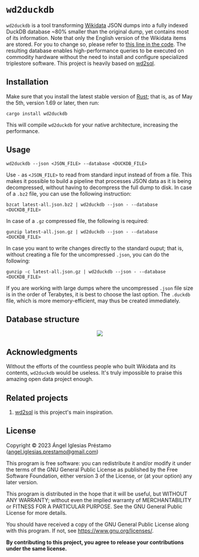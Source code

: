 # `wd2duckdb`

`wd2duckdb` is a tool transforming
[Wikidata](https://www.wikidata.org/wiki/Wikidata:Main_Page) JSON dumps
into a fully indexed DuckDB database ~80% smaller than the original
dump, yet contains most of its information. Note that only the English version of
the Wikidata items are stored. For you to change so, please refer to 
[this line in the code](https://github.com/angelip2303/wd2duckdb/blob/777f47d4ed386e79dba0d8529fced0efb78c6325/src/main.rs#LL23C1).
The resulting database enables high-performance queries to be executed on commodity
hardware without the need to install and configure specialized triplestore software. 
This project is heavily based on [wd2sql](https://github.com/p-e-w/wd2sql).

## Installation

Make sure that you install the latest stable version of 
[Rust](https://www.rust-lang.org/); that is, as of May the 5th, version 1.69 or
later, then run:

```
cargo install wd2duckdb
```

This will compile `wd2duckdb` for your native architecture, increasing the performance.

## Usage

```
wd2duckdb --json <JSON_FILE> --database <DUCKDB_FILE>
```

Use `-` as `<JSON_FILE>` to read from standard input instead of from a file.
This makes it possible to build a pipeline that processes JSON data as it is
being decompressed, without having to decompress the full dump to disk. In case
of a `.bz2` file, you can use the following instruction:

```
bzcat latest-all.json.bz2 | wd2duckdb --json - --database <DUCKDB_FILE>
```

In case of a `.gz` compressed file, the following is required:

```
gunzip latest-all.json.gz | wd2duckdb --json - --database <DUCKDB_FILE>
```

In case you want to write changes directly to the standard ouput; that is, without
creating a file for the uncompressed `.json`, you can do the following:

```
gunzip -c latest-all.json.gz | wd2duckdb --json - --database <DUCKDB_FILE>
```

If you are working with large dumps where the uncompressed `.json` file size is in
the order of Terabytes, it is best to choose the last option. The `.duckdb` file,
which is more memory-efficient, may thus be created immediately.

## Database structure

<p align="center">
  <img src="https://user-images.githubusercontent.com/65736636/231005674-15ea422c-2830-4c1d-a925-3da16da79b39.png" />
</p>

## Acknowledgments

Without the efforts of the countless people who built Wikidata and its
contents, `wd2duckdb` would be useless. It's truly impossible to praise
this amazing open data project enough.

## Related projects

1. [wd2sql](https://github.com/p-e-w/wd2sql) is this project's main 
inspiration.

## License

Copyright &copy; 2023 Ángel Iglesias Préstamo (<angel.iglesias.prestamo@gmail.com>)

This program is free software: you can redistribute it and/or modify
it under the terms of the GNU General Public License as published by
the Free Software Foundation, either version 3 of the License, or
(at your option) any later version.

This program is distributed in the hope that it will be useful,
but WITHOUT ANY WARRANTY; without even the implied warranty of
MERCHANTABILITY or FITNESS FOR A PARTICULAR PURPOSE.  See the
GNU General Public License for more details.

You should have received a copy of the GNU General Public License
along with this program.  If not, see <https://www.gnu.org/licenses/>.

**By contributing to this project, you agree to release your
contributions under the same license.**
